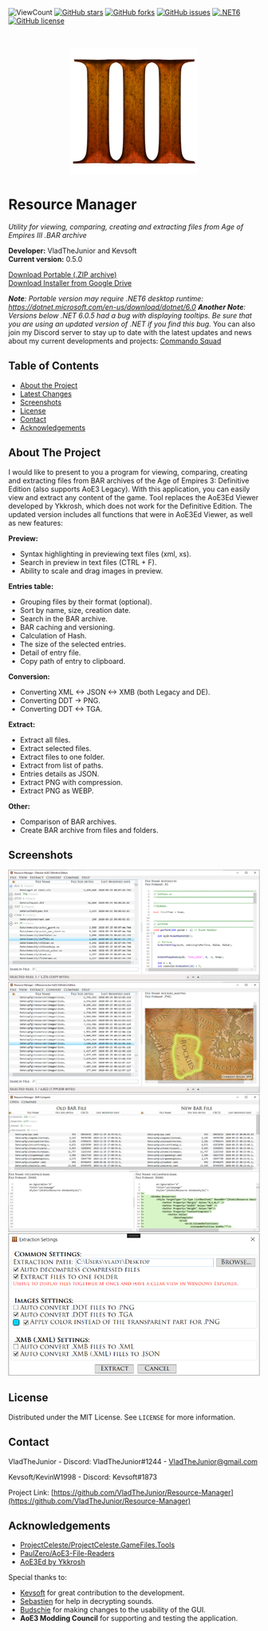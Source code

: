 ![ViewCount](https://views.whatilearened.today/views/github/VladTheJunior/Resource-Manager.svg)
[![GitHub stars](https://img.shields.io/github/stars/VladTheJunior/Resource-Manager)](https://github.com/VladTheJunior/Resource-Manager/stargazers)
[![GitHub forks](https://img.shields.io/github/forks/VladTheJunior/Resource-Manager)](https://github.com/VladTheJunior/Resource-Manager/network)
[![GitHub issues](https://img.shields.io/github/issues/VladTheJunior/Resource-Manager)](https://github.com/VladTheJunior/Resource-Manager/issues)
[![.NET6](https://github.com/KevinW1998/Resource-Manager/actions/workflows/dotnet6.yml/badge.svg)](https://github.com/KevinW1998/Resource-Manager/actions/workflows/dotnet6.yml)
[![GitHub license](https://img.shields.io/github/license/VladTheJunior/Resource-Manager)](https://github.com/VladTheJunior/Resource-Manager/blob/master/LICENSE)
<!-- PROJECT LOGO -->
<br />
<p align="center">
  <a href="https://github.com/VladTheJunior/Resource-Manager">
    <img src="Images/Icon.png" alt="Logo">
  </a>
</p>

# Resource Manager

*Utility for viewing, comparing, creating and extracting files from Age of Empires III .BAR archive*

**Developer:** VladTheJunior and Kevsoft<br />
**Current version:** 0.5.0<br />

[Download Portable (.ZIP archive)](https://github.com/VladTheJunior/ResourceManagerUpdates/archive/refs/heads/master.zip)<br />
[Download Installer from Google Drive](https://drive.google.com/file/d/1U7943hyNaG3yTmDMHn3XDndf_hkhV5Ee/view?usp=sharing)<br />

*__Note__: Portable version may require .NET6 desktop runtime: https://dotnet.microsoft.com/en-us/download/dotnet/6.0*
*__Another Note__: Versions below .NET 6.0.5 had a bug with displaying tooltips. Be sure that you are using an updated version of .NET if you find this bug.*
You can also join my Discord server to stay up to date with the latest updates and news about my current developments and projects: [Commando Squad](https://discord.gg/egcZRKgj4q)

## Table of Contents
* [About the Project](#about-the-project)
* [Latest Changes](#latest-changes)
* [Screenshots](#screenshots)
* [License](#license)
* [Contact](#contact)
* [Acknowledgements](#acknowledgements)

<!-- ABOUT THE PROJECT -->
## About The Project

I would like to present to you a program for viewing, comparing, creating and extracting files from BAR archives of the Age of Empires 3: Definitive Edition (also supports AoE3 Legacy). With this application, you can easily view and extract any content of the game. Tool replaces the AoE3Ed Viewer developed by Ykkrosh, which does not work for the Definitive Edition.
The updated version includes all functions that were in AoE3Ed Viewer, as well as new features:

**Preview:**
* Syntax highlighting in previewing text files (xml, xs).
* Search in preview in text files (CTRL + F).
* Ability to scale and drag images in preview.

**Entries table:**
* Grouping files by their format (optional).
* Sort by name, size, creation date.
* Search in the BAR archive.
* BAR caching and versioning.
* Calculation of Hash.
* The size of the selected entries.
* Detail of entry file.
* Copy path of entry to clipboard.

**Conversion:**
* Converting XML <-> JSON <-> XMB (both Legacy and DE).
* Converting DDT -> PNG.
* Converting DDT <-> TGA.

**Extract:**
* Extract all files.
* Extract selected files.
* Extract files to one folder.
* Extract from list of paths.
* Entries details as JSON.
* Extract PNG with compression.
* Extract PNG as WEBP.

**Other:**
* Comparison of BAR archives.
* Create BAR archive from files and folders.

## Screenshots

![](Images/1.PNG)
![](Images/2.PNG)
![](Images/3.PNG)
![](Images/4.PNG)

<!-- LICENSE -->
## License

Distributed under the MIT License. See `LICENSE` for more information.



<!-- CONTACT -->
## Contact

VladTheJunior - Discord: VladTheJunior#1244 - VladTheJunior@gmail.com

Kevsoft/KevinW1998 - Discord: Kevsoft#1873

Project Link: [https://github.com/VladTheJunior/Resource-Manager](https://github.com/VladTheJunior/Resource-Manager)



<!-- ACKNOWLEDGEMENTS -->
## Acknowledgements
* [ProjectCeleste/ProjectCeleste.GameFiles.Tools](https://github.com/ProjectCeleste/ProjectCeleste.GameFiles.Tools)
* [PaulZero/AoE3-File-Readers](https://github.com/PaulZero/AoE3-File-Readers)
* [AoE3Ed by Ykkrosh](http://games.build-a.com/aoe3/files/)

Special thanks to:
* [Kevsoft](https://kevsoft.io/) for great contribution to the development.
* [Sebastien](https://github.com/systematicskid) for help in decrypting sounds.
* [Budschie](https://github.com/Budschie) for making changes to the usability of the GUI.
* __**AoE3 Modding Council**__ for supporting and testing the application.
